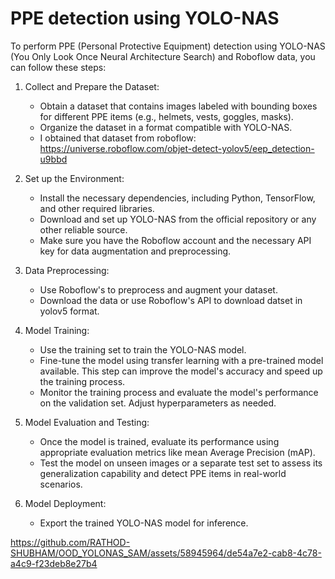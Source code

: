 # PPE detection using YOLO-NAS

To perform PPE (Personal Protective Equipment) detection using YOLO-NAS (You Only Look Once Neural Architecture Search) and Roboflow data, you can follow these steps:

1. Collect and Prepare the Dataset:
   - Obtain a dataset that contains images labeled with bounding boxes for different PPE items (e.g., helmets, vests, goggles, masks).
   - Organize the dataset in a format compatible with YOLO-NAS.
   - I obtained that dataset from roboflow: https://universe.roboflow.com/objet-detect-yolov5/eep_detection-u9bbd

2. Set up the Environment:
   - Install the necessary dependencies, including Python, TensorFlow, and other required libraries.
   - Download and set up YOLO-NAS from the official repository or any other reliable source.
   - Make sure you have the Roboflow account and the necessary API key for data augmentation and preprocessing.

3. Data Preprocessing:
   - Use Roboflow's to preprocess and augment your dataset. 
   - Download the data or use Roboflow's API to download datset in yolov5 format. 

4. Model Training:
   - Use the training set to train the YOLO-NAS model. 
   - Fine-tune the model using transfer learning with a pre-trained model available. This step can improve the model's accuracy and speed up the training process.
   - Monitor the training process and evaluate the model's performance on the validation set. Adjust hyperparameters as needed.

5. Model Evaluation and Testing:
   - Once the model is trained, evaluate its performance using appropriate evaluation metrics like mean Average Precision (mAP).
   - Test the model on unseen images or a separate test set to assess its generalization capability and detect PPE items in real-world scenarios.

6. Model Deployment:
   - Export the trained YOLO-NAS model for inference.


https://github.com/RATHOD-SHUBHAM/OOD_YOLONAS_SAM/assets/58945964/de54a7e2-cab8-4c78-a4c9-f23deb8e27b4

